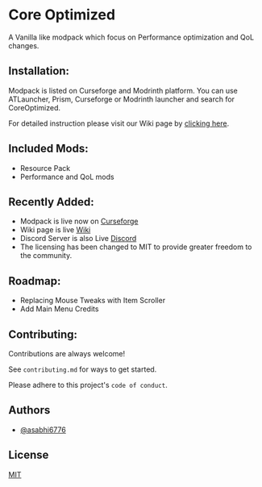 
# Core Optimized
A Vanilla like modpack which focus on Performance optimization and QoL changes.


## Installation:

Modpack is listed on Curseforge and Modrinth platform. You can use ATLauncher, Prism, Curseforge or Modrinth launcher and search for CoreOptimized.

For detailed instruction please visit our Wiki page by [clicking here](https://coreoptimized.readthedocs.io/en/latest/installation/).
    
## Included Mods:

 - Resource Pack
 - Performance and QoL mods

## Recently Added:

- Modpack is live now on [Curseforge](https://www.curseforge.com/minecraft/modpacks/core-optimized-by-sniperxjohn)
- Wiki page is live [Wiki](https://coreoptimized.readthedocs.io/en/latest/)
- Discord Server is also Live [Discord](https://discord.gg/qWc7c6tZPP)
- The licensing has been changed to MIT to provide greater freedom to the community.

## Roadmap:

- Replacing Mouse Tweaks with Item Scroller
- Add Main Menu Credits

## Contributing:

Contributions are always welcome!

See `contributing.md` for ways to get started.

Please adhere to this project's `code of conduct`.


## Authors

- [@asabhi6776](https://www.github.com/asabhi6776)


## License

[MIT](LICENSE)

